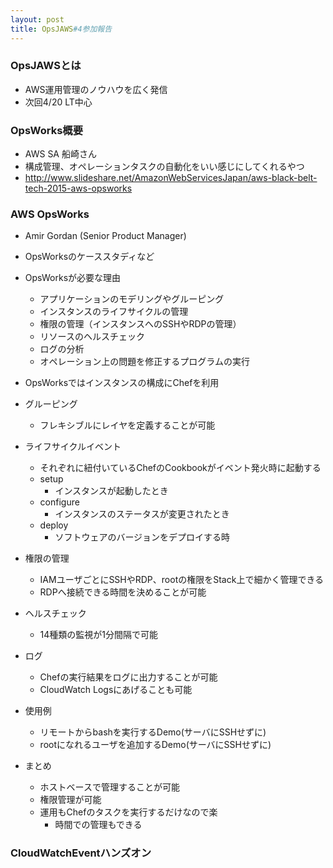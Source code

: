 ```yaml
---
layout: post
title: OpsJAWS#4参加報告
---
```


### OpsJAWSとは

* AWS運用管理のノウハウを広く発信
* 次回4/20 LT中心

### OpsWorks概要

* AWS SA 船崎さん
* 構成管理、オペレーションタスクの自動化をいい感じにしてくれるやつ
* http://www.slideshare.net/AmazonWebServicesJapan/aws-black-belt-tech-2015-aws-opsworks

### AWS OpsWorks

* Amir Gordan (Senior Product Manager)
* OpsWorksのケーススタディなど

* OpsWorksが必要な理由
  * アプリケーションのモデリングやグルーピング
  * インスタンスのライフサイクルの管理
  * 権限の管理（インスタンスへのSSHやRDPの管理）
  * リソースのヘルスチェック
  * ログの分析
  * オペレーション上の問題を修正するプログラムの実行

* OpsWorksではインスタンスの構成にChefを利用

* グルーピング
  * フレキシブルにレイヤを定義することが可能

* ライフサイクルイベント
  * それぞれに紐付いているChefのCookbookがイベント発火時に起動する
  * setup
    * インスタンスが起動したとき
  * configure
    * インスタンスのステータスが変更されたとき
  * deploy
    * ソフトウェアのバージョンをデプロイする時

* 権限の管理
  * IAMユーザごとにSSHやRDP、rootの権限をStack上で細かく管理できる
  * RDPへ接続できる時間を決めることが可能

* ヘルスチェック
  * 14種類の監視が1分間隔で可能

* ログ
  * Chefの実行結果をログに出力することが可能
  * CloudWatch Logsにあげることも可能

* 使用例
  * リモートからbashを実行するDemo(サーバにSSHせずに)
  * rootになれるユーザを追加するDemo(サーバにSSHせずに)

* まとめ
  * ホストベースで管理することが可能
  * 権限管理が可能
  * 運用もChefのタスクを実行するだけなので楽
    * 時間での管理もできる


### CloudWatchEventハンズオン






